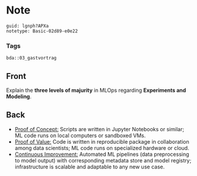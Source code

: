# Note
```
guid: lgnph?APXa
notetype: Basic-02d89-e0e22
```

### Tags
```
bda::03_gastvortrag
```

## Front
Explain the <b>three levels of majurity</b> in MLOps regarding
<b>Experiments and Modeling</b>.

## Back
<div>
  <ul>
    <li><u>Proof of Concept:</u> Scripts are written in Jupyter
    Notebooks or similar; ML code runs on local computers or
    sandboxed VMs.
    <li><u>Proof of Value:</u> Code is written in reproducible
    package in collaboration among data scientists; ML code runs on
    specialized hardware or cloud.
    <li><u>Continuous Improvement:</u> Automated ML pipelines (data
    preprocessing to model output) with corresponding metadata
    store and model registry; infrastructure is scalable and
    adaptable to any new use case.
  </ul>
</div>
